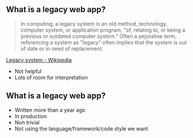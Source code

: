 ## What is a legacy web app?

> In computing, a legacy system is an old method, technology, computer system, or application program, "of, relating to, or being a previous or outdated computer system." Often a pejorative term, referencing a system as "legacy" often implies that the system is out of date or in need of replacement.

[Legacy system - Wikipedia](https://en.wikipedia.org/wiki/Legacy_system)

- Not helpful <!-- .element: class="fragment" -->
- Lots of room for interpretation <!-- .element: class="fragment" -->


## What is a legacy web app?

- Written more than a year ago <!-- .element: class="fragment" -->
- In production <!-- .element: class="fragment" -->
- Non trivial <!-- .element: class="fragment" -->
- Not using the language/framework/code style we want <!-- .element: class="fragment" -->

